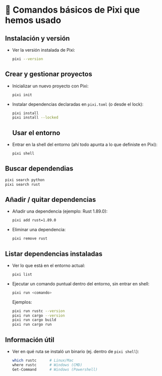 # 📌 Comandos básicos de Pixi que hemos usado

## Instalación y versión
- Ver la versión instalada de Pixi:
  ```bash
  pixi --version
  ```

## Crear y gestionar proyectos
- Inicializar un nuevo proyecto con Pixi:
  ```bash
  pixi init
  ```
- Instalar dependencias declaradas en `pixi.toml` (o desde el lock):
  ```bash
  pixi install
  pixi install --locked
  ```

  ## Usar el entorno
- Entrar en la shell del entorno (ahí todo apunta a lo que definiste en Pixi):
  ```bash
  pixi shell
  ```

## Buscar dependendias
```bash
pixi search python
pixi search rust
```

## Añadir / quitar dependencias
- Añadir una dependencia (ejemplo: Rust 1.89.0):
  ```bash
  pixi add rust=1.89.0
  ```
- Eliminar una dependencia:
  ```bash
  pixi remove rust
  ```

## Listar dependencias instaladas
- Ver lo que está en el entorno actual:
  ```bash
  pixi list
  ```

- Ejecutar un comando puntual dentro del entorno, sin entrar en shell:
  ```bash
  pixi run <comando>
  ```
  Ejemplos:
  ```bash
  pixi run rustc --version
  pixi run cargo --version
  pixi run cargo build
  pixi run cargo run
  ```

## Información útil
- Ver en qué ruta se instaló un binario (ej. dentro de `pixi shell`):
  ```bash
  which rustc      # Linux/Mac
  where rustc      # Windows (CMD)
  Get-Command      # Windows (Powershell)
  ```
